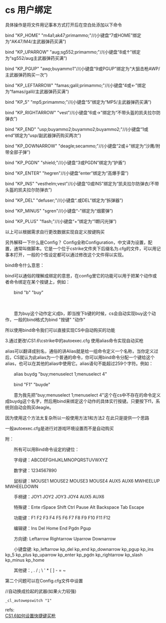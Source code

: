 # cs 用户绑定


具体操作是将文件用记事本方式打开后在空白处添加以下命令

bind "KP_HOME" "m4a1;ak47;primammo;"//(小键盘“7或HOME”绑定为“AK47/M4/主武器弹药买满”)

bind "KP_UPARROW" "aug;sg552;primammo;"//(小键盘“8或↑”绑定为“sg552/aug主武器弹药买满”)

bind "KP_PGUP" "awp;buyammo1"//(小键盘“9或PGUP”绑定为“大狙击枪AWP/主武器弹药购买一次”)

bind "KP_LEFTARROW" "famas;galil;primammo;"//(小键盘“4或←”绑定为“famas/galil/主武器弹药买满”)

bind "KP_5" "mp5;primammo;"//(小键盘“5”绑定为“MP5/主武器弹药买满”)

bind "KP_RIGHTARROW" "vest"//(小键盘“6或→”绑定为“不带头盔的凯夫拉尔防弹衣”)

bind "KP_END" "usp;buyammo2;buyammo2;buyammo2;"//(小键盘“1或end”绑定为“usp/副武器弹药购买两次”)

bind "KP_DOWNARROW" "deagle;secammo;"//(小键盘“2或↓”绑定为“沙鹰/附带全部子弹”)

bind "KP_PGDN" "shield;"//(小键盘“3或PGDN”绑定为“护盾”)

bind "KP_ENTER" "hegren"//(小键盘“enter”绑定为“高爆手雷”)

bind "KP_INS" "vesthelm;vest"//(小键盘“0或INS”绑定为“凯夫拉尔防弹衣/不带头盔的凯夫拉尔防弹衣”)

bind "KP_DEL" "defuser;"//(小键盘“.或DEL”绑定为“拆弹器”)

bind "KP_MINUS" "sgren"//(小键盘“-”绑定为“烟雾弹”)

bind "KP_PLUS" "flash;"//(小键盘“+”绑定为“1颗闪光弹”)

以上可以根据需求自行更改数据实现自定义按键购买

另外解释一下什么是Config？ Config全称Configuration，中文译为设置，配置，通常叫做脚本。它是一个位于cstrike文件夹下后缀名为.cfg的文件，可以用记事本打开，一般的个性设定都可以通过修改这个文件得以实现。

bind命令什么意思：

bind可以通俗的理解成绑定的意思，在config里它的功能可以用于把某个动作或者命令绑定在某个按键上，例如：


　　bind "b" "buy"

　　

　　意为buy这个动作定义成b，即当按下b键的时候，cs会自动实现buy这个动作，一般的bind格式为bind "按键" "动作"

所以使用bind命令我们可以直接实现CS中自动购买的功能


3.通过更改\CS1.6\cstrike中的autoexec.cfg 使用alias命令实现自动买枪 

alias可以翻译成别名，通俗的讲Alias就是给一组命令定义一个名称，当你定义过后，CS就认为此alias为一个普通的命令，你可以用bind命令分配一个键给这个alias，也可以在其他的alias中使用它。alias语句不能超过259个字符。例如：


　　alias buydg "buy;menuselect 1;menuselect 4"

　　bind "F1" "buyde" 


　　意为我先把"buy;menuselect 1;menuselect 4"这个在cs中不存在的命令定义成buydg这个名字，然后用bind来绑定这个动作的具体实行按键。只要按下f1，系统则自动会购买deagle。

因为使用这个方法太复杂所以一般使用方法1和方法2 在此只是提供一个思路

一般autoexec.cfg是进行对游戏环境设置而不是自动购买


附：

　　所有可以用Bind命令设定的键位：


　　字母键：ABCDEFGHIJKLMNOPQRSTUVWXYZ

　　数字键：1234567890

　　鼠标键：MOUSE1 MOUSE2 MOUSE3 MOUSE4 AUX5 AUX6 MWHEELUP MWHEELDOWN

　　手柄键：JOY1 JOY2 JOY3 JOY4 AUX5 AUX6

　　特殊键：Ente rSpace Shift Ctrl Pause Alt Backspace Tab Escape

　　功能键：F1 F2 F3 F4 F5 F6 F7 F8 F9 F10 F11 F12

　　编辑键：Ins Del Home End Pgdn Pgup

　　方向键: Leftarrow Rightarrow Uparrow Downarrow

　　小键盘键: kp_leftarrow kp_del kp_end kp_downarrow kp_pgup kp_ins kp_5 kp_plus kp_uparrow kp_enter kp_pgdn kp_rightarrow kp_slash kp_minus kp_home 

　　其他键：, . / ; \ ' * [ ] - = ~

第二个问题可以在Config.cfg文件中设置

//自动换成捡起的武器(如果火力较强)

`_cl_autowepswitch "1"`

refs:  
[CS1.6如何设置快捷键买枪](https://zhidao.baidu.com/question/194068566.html?&mzl=qb_xg_1&mzl_jy=0&word=cs1.6%20%E5%B0%8F%E9%94%AE%E7%9B%98%E8%AE%BE%E7%BD%AE&hitRelateOptimi=&ad_test=&esqb_20per=1&abtest=&log_pic=1)  
